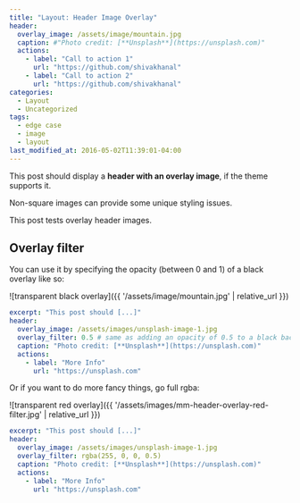 ```yaml
---
title: "Layout: Header Image Overlay"
header:
  overlay_image: /assets/image/mountain.jpg
  caption: #"Photo credit: [**Unsplash**](https://unsplash.com)"
  actions:
    - label: "Call to action 1"
      url: "https://github.com/shivakhanal"
    - label: "Call to action 2"
      url: "https://github.com/shivakhanal"
categories:
  - Layout
  - Uncategorized
tags:
  - edge case
  - image
  - layout
last_modified_at: 2016-05-02T11:39:01-04:00
---
```


This post should display a **header with an overlay image**, if the theme supports it.

Non-square images can provide some unique styling issues.

This post tests overlay header images.

## Overlay filter

You can use it by specifying the opacity (between 0 and 1) of a black overlay like so:

![transparent black overlay]({{ '/assets/image/mountain.jpg' | relative_url }})

```yaml
excerpt: "This post should [...]"
header:
  overlay_image: /assets/images/unsplash-image-1.jpg
  overlay_filter: 0.5 # same as adding an opacity of 0.5 to a black background
  caption: "Photo credit: [**Unsplash**](https://unsplash.com)"
  actions:
    - label: "More Info"
      url: "https://unsplash.com"
```

Or if you want to do more fancy things, go full rgba:

![transparent red overlay]({{ '/assets/images/mm-header-overlay-red-filter.jpg' | relative_url }})

```yaml
excerpt: "This post should [...]"
header:
  overlay_image: /assets/images/unsplash-image-1.jpg
  overlay_filter: rgba(255, 0, 0, 0.5)
  caption: "Photo credit: [**Unsplash**](https://unsplash.com)"
  actions:
    - label: "More Info"
      url: "https://unsplash.com"
```